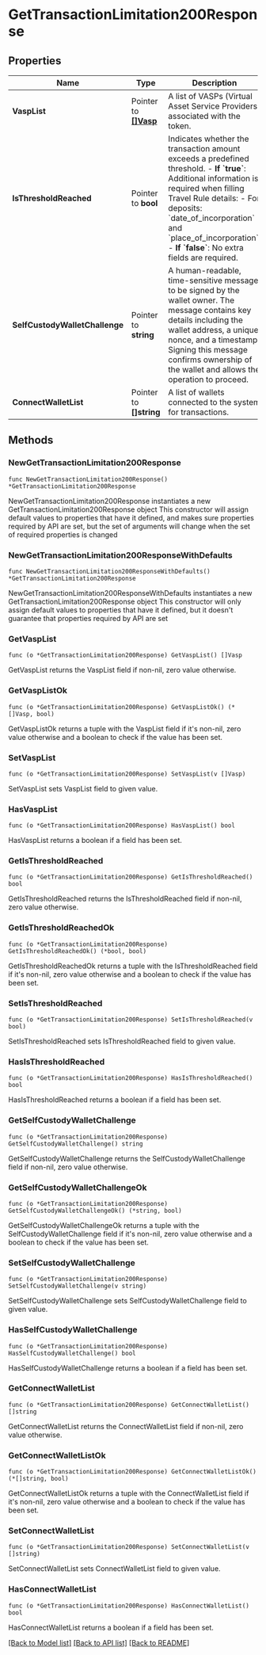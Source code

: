 # GetTransactionLimitation200Response

## Properties

Name | Type | Description | Notes
------------ | ------------- | ------------- | -------------
**VaspList** | Pointer to [**[]Vasp**](Vasp.md) | A list of VASPs (Virtual Asset Service Providers) associated with the token. | [optional] 
**IsThresholdReached** | Pointer to **bool** | Indicates whether the transaction amount exceeds a predefined threshold. - **If &#x60;true&#x60;**: Additional information is required when filling Travel Rule details:   - For deposits: &#x60;date_of_incorporation&#x60; and &#x60;place_of_incorporation&#x60;. - **If &#x60;false&#x60;**: No extra fields are required.  | [optional] 
**SelfCustodyWalletChallenge** | Pointer to **string** | A human-readable, time-sensitive message to be signed by the wallet owner.  The message contains key details including the wallet address, a unique nonce, and a timestamp. Signing this message confirms ownership of the wallet and allows the operation to proceed.  | [optional] 
**ConnectWalletList** | Pointer to **[]string** | A list of wallets connected to the system for transactions. | [optional] 

## Methods

### NewGetTransactionLimitation200Response

`func NewGetTransactionLimitation200Response() *GetTransactionLimitation200Response`

NewGetTransactionLimitation200Response instantiates a new GetTransactionLimitation200Response object
This constructor will assign default values to properties that have it defined,
and makes sure properties required by API are set, but the set of arguments
will change when the set of required properties is changed

### NewGetTransactionLimitation200ResponseWithDefaults

`func NewGetTransactionLimitation200ResponseWithDefaults() *GetTransactionLimitation200Response`

NewGetTransactionLimitation200ResponseWithDefaults instantiates a new GetTransactionLimitation200Response object
This constructor will only assign default values to properties that have it defined,
but it doesn't guarantee that properties required by API are set

### GetVaspList

`func (o *GetTransactionLimitation200Response) GetVaspList() []Vasp`

GetVaspList returns the VaspList field if non-nil, zero value otherwise.

### GetVaspListOk

`func (o *GetTransactionLimitation200Response) GetVaspListOk() (*[]Vasp, bool)`

GetVaspListOk returns a tuple with the VaspList field if it's non-nil, zero value otherwise
and a boolean to check if the value has been set.

### SetVaspList

`func (o *GetTransactionLimitation200Response) SetVaspList(v []Vasp)`

SetVaspList sets VaspList field to given value.

### HasVaspList

`func (o *GetTransactionLimitation200Response) HasVaspList() bool`

HasVaspList returns a boolean if a field has been set.

### GetIsThresholdReached

`func (o *GetTransactionLimitation200Response) GetIsThresholdReached() bool`

GetIsThresholdReached returns the IsThresholdReached field if non-nil, zero value otherwise.

### GetIsThresholdReachedOk

`func (o *GetTransactionLimitation200Response) GetIsThresholdReachedOk() (*bool, bool)`

GetIsThresholdReachedOk returns a tuple with the IsThresholdReached field if it's non-nil, zero value otherwise
and a boolean to check if the value has been set.

### SetIsThresholdReached

`func (o *GetTransactionLimitation200Response) SetIsThresholdReached(v bool)`

SetIsThresholdReached sets IsThresholdReached field to given value.

### HasIsThresholdReached

`func (o *GetTransactionLimitation200Response) HasIsThresholdReached() bool`

HasIsThresholdReached returns a boolean if a field has been set.

### GetSelfCustodyWalletChallenge

`func (o *GetTransactionLimitation200Response) GetSelfCustodyWalletChallenge() string`

GetSelfCustodyWalletChallenge returns the SelfCustodyWalletChallenge field if non-nil, zero value otherwise.

### GetSelfCustodyWalletChallengeOk

`func (o *GetTransactionLimitation200Response) GetSelfCustodyWalletChallengeOk() (*string, bool)`

GetSelfCustodyWalletChallengeOk returns a tuple with the SelfCustodyWalletChallenge field if it's non-nil, zero value otherwise
and a boolean to check if the value has been set.

### SetSelfCustodyWalletChallenge

`func (o *GetTransactionLimitation200Response) SetSelfCustodyWalletChallenge(v string)`

SetSelfCustodyWalletChallenge sets SelfCustodyWalletChallenge field to given value.

### HasSelfCustodyWalletChallenge

`func (o *GetTransactionLimitation200Response) HasSelfCustodyWalletChallenge() bool`

HasSelfCustodyWalletChallenge returns a boolean if a field has been set.

### GetConnectWalletList

`func (o *GetTransactionLimitation200Response) GetConnectWalletList() []string`

GetConnectWalletList returns the ConnectWalletList field if non-nil, zero value otherwise.

### GetConnectWalletListOk

`func (o *GetTransactionLimitation200Response) GetConnectWalletListOk() (*[]string, bool)`

GetConnectWalletListOk returns a tuple with the ConnectWalletList field if it's non-nil, zero value otherwise
and a boolean to check if the value has been set.

### SetConnectWalletList

`func (o *GetTransactionLimitation200Response) SetConnectWalletList(v []string)`

SetConnectWalletList sets ConnectWalletList field to given value.

### HasConnectWalletList

`func (o *GetTransactionLimitation200Response) HasConnectWalletList() bool`

HasConnectWalletList returns a boolean if a field has been set.


[[Back to Model list]](../README.md#documentation-for-models) [[Back to API list]](../README.md#documentation-for-api-endpoints) [[Back to README]](../README.md)


